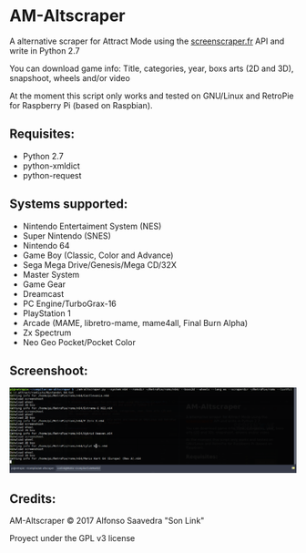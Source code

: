 # AM-Altscraper
A alternative scraper for Attract Mode using the [screenscraper.fr](http://www.screenscraper.fr) API and write in Python 2.7

You can download game info: Title, categories, year, boxs arts (2D and 3D), snapshoot, wheels and/or video

At the moment this script only works and tested on GNU/Linux and RetroPie for Raspberry Pi (based on Raspbian).

## Requisites:
* Python 2.7
* python-xmldict
* python-request

## Systems supported:
* Nintendo Entertaiment System (NES)
* Super Nintendo (SNES)
* Nintendo 64
* Game Boy (Classic, Color and Advance)
* Sega Mega Drive/Genesis/Mega CD/32X
* Master System
* Game Gear
* Dreamcast
* PC Engine/TurboGrax-16
* PlayStation 1
* Arcade (MAME, libretro-mame, mame4all, Final Burn Alpha)
* Zx Spectrum
* Neo Geo Pocket/Pocket Color


## Screenshoot:
![screenshoot](screen.png)

## Credits:
AM-Altscraper &copy; 2017 Alfonso Saavedra "Son Link"

Proyect under the GPL v3 license